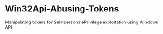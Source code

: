 # Win32Api-Abusing-Tokens
Manipulating tokens for SeImpersonatePrivilege exploitation using Windows API
